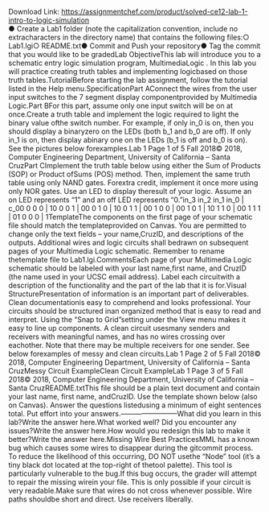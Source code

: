Download Link: https://assignmentchef.com/product/solved-ce12-lab-1-intro-to-logic-simulation
<br>
● Create a Lab1 folder (note the capitalization convention, include no extracharacters in the directory name) that contains the following files:○ Lab1.lgi○ README.txt● Commit and Push your repository● Tag the commit that you would like to be gradedLab ObjectiveThis lab will introduce you to a schematic entry logic simulation program, MultimediaLogic . In this lab you will practice creating truth tables and implementing logicbased on those truth tables.TutorialBefore starting the lab assignment, follow the tutorial listed in the Help menu.SpecificationPart AConnect the wires from the user input switches to the 7 segment display componentprovided by Multimedia Logic.Part BFor this part, assume only one input switch will be on at once.Create a truth table and implement the logic required to light the binary value ofthe switch number. For example, if only in_0 is on, then you should display a binaryzero on the LEDs (both b_1 and b_0 are off). If only in_1 is on, then display abinary one on the LEDs (b_1 is off and b_0 is on). See the pictures below forexamples.Lab 1 Page 1 of 5 Fall 2018© 2018, Computer Engineering Department, University of California – Santa CruzPart CImplement the truth table below using either the Sum of Products (SOP) or Product ofSums (POS) method. Then, implement the same truth table using only NAND gates. Forextra credit, implement it once more using only NOR gates. Use an LED to display theresult of your logic. Assume an on LED represents “1” and an off LED represents “0.”in_3 in_2 in_1 in_0 | c_00 0 0 0 | 10 0 0 1 | 00 0 1 0 | 10 0 1 1 | 00 1 0 0 | 00 1 0 1 | 10 1 1 0 | 00 1 1 1 | 01 0 0 0 | 1TemplateThe components on the first page of your schematic file should match the templateprovided on Canvas. You are permitted to change only the text fields – your name,CruzID, and descriptions of the outputs. Additional wires and logic circuits shall bedrawn on subsequent pages of your Multimedia Logic schematic. Remember to rename thetemplate file to Lab1.lgi.CommentsEach page of your Multimedia Logic schematic should be labeled with your last name,first name, and CruzID (the name used in your UCSC email address). Label each circuitwith a description of the functionality and the part of the lab that it is for.Visual StructurePresentation of information is an important part of deliverables. Clean documentationis easy to comprehend and looks professional. Your circuits should be structured inan organized method that is easy to read and interpret. Using the “Snap to Grid”setting under the View menu makes it easy to line up components. A clean circuit usesmany senders and receivers with meaningful names, and has no wires crossing over eachother. Note that there may be multiple receivers for one sender. See below forexamples of messy and clean circuits.Lab 1 Page 2 of 5 Fall 2018© 2018, Computer Engineering Department, University of California – Santa CruzMessy Circuit ExampleClean Circuit ExampleLab 1 Page 3 of 5 Fall 2018© 2018, Computer Engineering Department, University of California – Santa CruzREADME.txtThis file should be a plain text document and contain your last name, first name, andCruzID. Use the template shown below (also on Canvas). Answer the questions listedusing a minimum of eight sentences total. Put effort into your answers.————————What did you learn in this lab?Write the answer here.What worked well? Did you encounter any issues?Write the answer here.How would you redesign this lab to make it better?Write the answer here.Missing Wire Best PracticesMML has a known bug which causes some wires to disappear during the gitcommit process. To reduce the likelihood of this occurring, DO NOT usethe “Node” tool (it’s a tiny black dot located at the top-right of thetool palette). This tool is particularly vulnerable to the bug.If this bug occurs, the grader will attempt to repair the missing wirein your file. This is only possible if your circuit is very readable.Make sure that wires do not cross whenever possible. Wire paths shouldbe short and direct. Use receivers liberally.